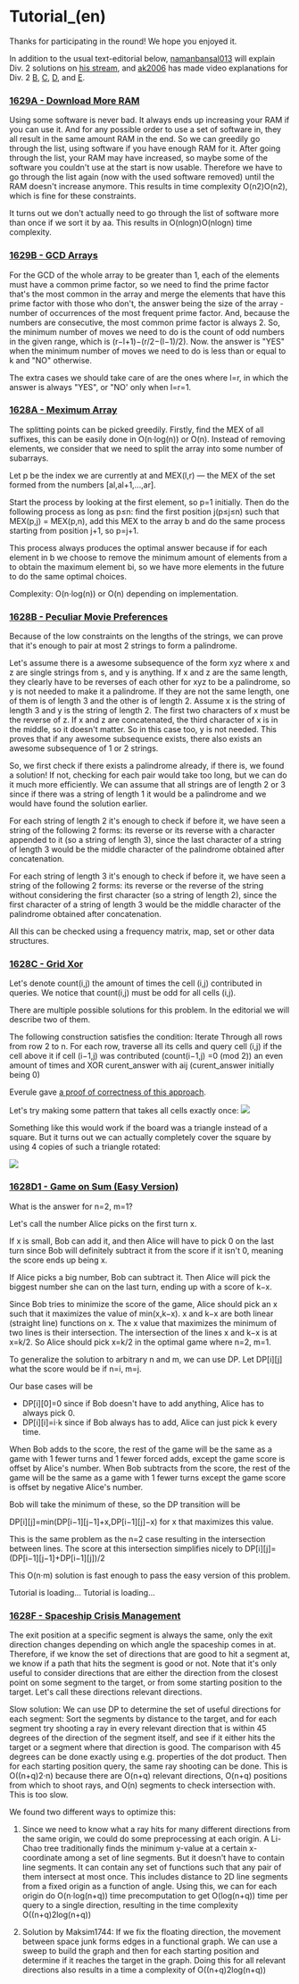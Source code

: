 # Tutorial_(en)

Thanks for participating in the round! We hope you enjoyed it.

In addition to the usual text-editorial below, [namanbansal013](https://codeforces.com/profile/namanbansal013 "Expert namanbansal013") will explain Div. 2 solutions on [his stream](https://codeforces.com/https://www.youtube.com/watch?v=PfT7yNZCd3I), and [ak2006](https://codeforces.com/profile/ak2006 "Specialist ak2006") has made video explanations for Div. 2 [B](https://codeforces.com/https://www.youtube.com/watch?v=foEOl8bq_0A), [C](https://codeforces.com/https://www.youtube.com/watch?v=uEoL3Gzg5d8), [D](https://codeforces.com/https://www.youtube.com/watch?v=moS6WTxCEjE), and [E](https://codeforces.com/https://www.youtube.com/watch?v=gW9fVgTVmYY).

 
### [1629A - Download More RAM](https://codeforces.com/contest/1629/problem/A "Codeforces Round 767 (Div. 2)")

Using some software is never bad. It always ends up increasing your RAM if you can use it. And for any possible order to use a set of software in, they all result in the same amount RAM in the end. So we can greedily go through the list, using software if you have enough RAM for it. After going through the list, your RAM may have increased, so maybe some of the software you couldn't use at the start is now usable. Therefore we have to go through the list again (now with the used software removed) until the RAM doesn't increase anymore. This results in time complexity O(n2)O(n2), which is fine for these constraints.

It turns out we don't actually need to go through the list of software more than once if we sort it by aa. This results in O(nlogn)O(nlog⁡n) time complexity.

 
### [1629B - GCD Arrays](https://codeforces.com/contest/1629/problem/B "Codeforces Round 767 (Div. 2)")

For the GCD of the whole array to be greater than 1, each of the elements must have a common prime factor, so we need to find the prime factor that's the most common in the array and merge the elements that have this prime factor with those who don't, the answer being the size of the array - number of occurrences of the most frequent prime factor. And, because the numbers are consecutive, the most common prime factor is always 2. So, the minimum number of moves we need to do is the count of odd numbers in the given range, which is (r−l+1)−(r/2−(l−1)/2). Now. the answer is "YES" when the minimum number of moves we need to do is less than or equal to k and "NO" otherwise. 

The extra cases we should take care of are the ones where l=r, in which the answer is always "YES", or "NO' only when l=r=1.

 
### [1628A - Meximum Array](../problems/A._Meximum_Array.md "Codeforces Round 767 (Div. 1)")

The splitting points can be picked greedily. Firstly, find the MEX of all suffixes, this can be easily done in O(n⋅log(n)) or O(n). Instead of removing elements, we consider that we need to split the array into some number of subarrays. 

Let p be the index we are currently at and MEX(l,r) — the MEX of the set formed from the numbers [al,al+1,...,ar].

Start the process by looking at the first element, so p=1 initially. Then do the following process as long as p≤n: find the first position j(p≤j≤n) such that MEX(p,j) = MEX(p,n), add this MEX to the array b and do the same process starting from position j+1, so p=j+1. 

This process always produces the optimal answer because if for each element in b we choose to remove the minimum amount of elements from a to obtain the maximum element bi, so we have more elements in the future to do the same optimal choices.

Complexity: O(n⋅log(n)) or O(n) depending on implementation.

 
### [1628B - Peculiar Movie Preferences](../problems/B._Peculiar_Movie_Preferences.md "Codeforces Round 767 (Div. 1)")

Because of the low constraints on the lengths of the strings, we can prove that it's enough to pair at most 2 strings to form a palindrome.

<proof only checking pairs is enough>

Let's assume there is a awesome subsequence of the form xyz where x and z are single strings from s, and y is anything. If x and z are the same length, they clearly have to be reverses of each other for xyz to be a palindrome, so y is not needed to make it a palindrome. If they are not the same length, one of them is of length 3 and the other is of length 2. Assume x is the string of length 3 and y is the string of length 2. The first two characters of x must be the reverse of z. If x and z are concatenated, the third character of x is in the middle, so it doesn't matter. So in this case too, y is not needed. This proves that if any awesome subsequence exists, there also exists an awesome subsequence of 1 or 2 strings.

<proof ends>

So, we first check if there exists a palindrome already, if there is, we found a solution! If not, checking for each pair would take too long, but we can do it much more efficiently. We can assume that all strings are of length 2 or 3 since if there was a string of length 1 it would be a palindrome and we would have found the solution earlier. 

For each string of length 2 it's enough to check if before it, we have seen a string of the following 2 forms: its reverse or its reverse with a character appended to it (so a string of length 3), since the last character of a string of length 3 would be the middle character of the palindrome obtained after concatenation.

For each string of length 3 it's enough to check if before it, we have seen a string of the following 2 forms: its reverse or the reverse of the string without considering the first character (so a string of length 2), since the first character of a string of length 3 would be the middle character of the palindrome obtained after concatenation.

All this can be checked using a frequency matrix, map, set or other data structures.

 
### [1628C - Grid Xor](../problems/C._Grid_Xor.md "Codeforces Round 767 (Div. 1)")

Let's denote count(i,j) the amount of times the cell (i,j) contributed in queries. We notice that count(i,j) must be odd for all cells (i,j). 

There are multiple possible solutions for this problem. In the editorial we will describe two of them.

<first solution>

The following construction satisfies the condition: Iterate Through all rows from row 2 to n. For each row, traverse all its cells and query cell (i,j) if the cell above it if cell (i−1,j) was contributed (count(i−1,j) =0 (mod 2)) an even amount of times and XOR curent_answer with aij (curent_answer initially being 0)

Everule gave [a proof of correctness of this approach](Tutorial_(en).md?#comment-880285).

<first solution>

<second solution>

Let's try making some pattern that takes all cells exactly once: ![](images/60af15c7ed621e5a9f49169dd2077960a338a7c5.png)

Something like this would work if the board was a triangle instead of a square. But it turns out we can actually completely cover the square by using 4 copies of such a triangle rotated:

![](images/eff6be4565d161603bafd9005d3d99685068d932.png)

<second solution>

 
### [1628D1 - Game on Sum (Easy Version)](../problems/D1._Game_on_Sum_(Easy_Version).md "Codeforces Round 767 (Div. 1)")

What is the answer for n=2, m=1?

Let's call the number Alice picks on the first turn x.

If x is small, Bob can add it, and then Alice will have to pick 0 on the last turn since Bob will definitely subtract it from the score if it isn't 0, meaning the score ends up being x.

If Alice picks a big number, Bob can subtract it. Then Alice will pick the biggest number she can on the last turn, ending up with a score of k−x.

Since Bob tries to minimize the score of the game, Alice should pick an x such that it maximizes the value of min(x,k−x). x and k−x are both linear (straight line) functions on x. The x value that maximizes the minimum of two lines is their intersection. The intersection of the lines x and k−x is at x=k/2. So Alice should pick x=k/2 in the optimal game where n=2, m=1.

To generalize the solution to arbitrary n and m, we can use DP. Let DP[i][j] what the score would be if n=i, m=j.

Our base cases will be 

* DP[i][0]=0 since if Bob doesn't have to add anything, Alice has to always pick 0.
* DP[i][i]=i⋅k since if Bob always has to add, Alice can just pick k every time.

When Bob adds to the score, the rest of the game will be the same as a game with 1 fewer turns and 1 fewer forced adds, except the game score is offset by Alice's number. When Bob subtracts from the score, the rest of the game will be the same as a game with 1 fewer turns except the game score is offset by negative Alice's number.

Bob will take the minimum of these, so the DP transition will be

DP[i][j]=min(DP[i−1][j−1]+x,DP[i−1][j]−x) for x that maximizes this value.

This is the same problem as the n=2 case resulting in the intersection between lines. The score at this intersection simplifies nicely to DP[i][j]=(DP[i−1][j−1]+DP[i−1][j])/2

This O(n⋅m) solution is fast enough to pass the easy version of this problem.

 Tutorial is loading... Tutorial is loading... 
### [1628F - Spaceship Crisis Management](../problems/F._Spaceship_Crisis_Management.md "Codeforces Round 767 (Div. 1)")

The exit position at a specific segment is always the same, only the exit direction changes depending on which angle the spaceship comes in at. Therefore, if we know the set of directions that are good to hit a segment at, we know if a path that hits the segment is good or not. Note that it's only useful to consider directions that are either the direction from the closest point on some segment to the target, or from some starting position to the target. Let's call these directions relevant directions.

Slow solution: We can use DP to determine the set of useful directions for each segment: Sort the segments by distance to the target, and for each segment try shooting a ray in every relevant direction that is within 45 degrees of the direction of the segment itself, and see if it either hits the target or a segment where that direction is good. The comparison with 45 degrees can be done exactly using e.g. properties of the dot product. Then for each starting position query, the same ray shooting can be done. This is O((n+q)2⋅n) because there are O(n+q) relevant directions, O(n+q) positions from which to shoot rays, and O(n) segments to check intersection with. This is too slow.

We found two different ways to optimize this:

1. Since we need to know what a ray hits for many different directions from the same origin, we could do some preprocessing at each origin. A Li-Chao tree traditionally finds the minimum y-value at a certain x-coordinate among a set of line segments. But it doesn't have to contain line segments. It can contain any set of functions such that any pair of them intersect at most once. This includes distance to 2D line segments from a fixed origin as a function of angle. Using this, we can for each origin do O(n⋅log(n+q)) time precomputation to get O(log(n+q)) time per query to a single direction, resulting in the time complexity O((n+q)2log(n+q))

2. Solution by Maksim1744: If we fix the floating direction, the movement between space junk forms edges in a functional graph. We can use a sweep to build the graph and then for each starting position and determine if it reaches the target in the graph. Doing this for all relevant directions also results in a time a complexity of O((n+q)2log(n+q))

